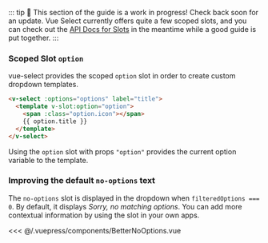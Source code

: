 ::: tip 🚧 This section of the guide is a work in progress! Check back soon for
an update. Vue Select currently offers quite a few scoped slots, and you can
check out the [API Docs for Slots](../api/slots.md) in the meantime while a good
guide is put together. :::

### Scoped Slot `option`

vue-select provides the scoped `option` slot in order to create custom dropdown
templates.

```html
<v-select :options="options" label="title">
  <template v-slot:option="option">
    <span :class="option.icon"></span>
    {{ option.title }}
  </template>
</v-select>
```

Using the `option` slot with props `"option"` provides the current option
variable to the template.

<CodePen url="NXBwYG" height="500"/>

### Improving the default `no-options` text

The `no-options` slot is displayed in the dropdown when `filteredOptions === 0`.
By default, it displays _Sorry, no matching options_. You can add more
contextual information by using the slot in your own apps.

<BetterNoOptions />

<<< @/.vuepress/components/BetterNoOptions.vue
